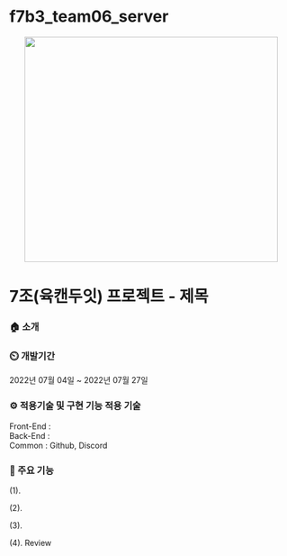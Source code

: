 # f7b3_team06_server

<p align="center">
 <img src="https://mblogthumb-phinf.pstatic.net/MjAxOTA0MDRfMjQz/MDAxNTU0MzQzODY4OTIy.vQBWEnNLbOYl-96i5Jsvmcxt-j5DDZpoekqwqVlLav4g._hw1BZmRLOmTyy6k8qTanZAw6zwbMrVTTpZEnFAfAUEg.PNG.upisco/1sdbffbvfbk.png?type=w2" width="450" height="400" />
</p>

# 7조(육캔두잇) 프로젝트 - 제목

### 🏠 소개




### ⏲️ 개발기간

2022년 07월 04일 ~ 2022년 07월 27일


### ⚙ 적용기술 및 구현 기능 적용 기술

Front-End : \
Back-End : \
Common : Github, Discord

### 📌 주요 기능

(1). 

(2). 

(3). 



(4). Review

                    
